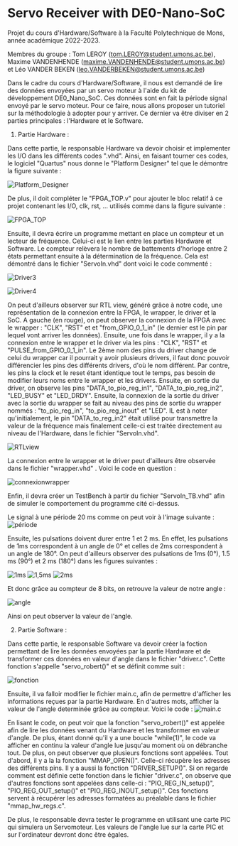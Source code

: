 # Servo Receiver with DE0-Nano-SoC
Projet du cours d'Hardware/Software à la Faculté Polytechnique de Mons, année académique 2022-2023. 

Membres du groupe : Tom LEROY (tom.LEROY@student.umons.ac.be), Maxime VANDENHENDE (maxime.VANDENHENDE@student.umons.ac.be) et Léo VANDER BEKEN (leo.VANDERBEKEN@student.umons.ac.be)

Dans le cadre du cours d'Hardware/Software, il nous est demandé de lire des données envoyées par un servo moteur à l'aide du kit de développement DE0_Nano_SoC. Ces données sont en fait la période signal envoyé par le servo moteur. Pour ce faire, nous allons proposer un tutoriel sur la méthodologie à adopter pour y arriver. 
Ce dernier va être diviser en 2 parties principales : l'Hardware et le Software. 

1) Partie Hardware :

Dans cette partie, le responsable Hardware va devoir choisir et implementer les I/O dans les différents codes ".vhd". Ainsi, en faisant tourner ces codes, le logiciel "Quartus" nous donne le "Platform Designer" tel que le démontre la figure suivante :

![Platform_Designer](Platform_Designer_System_Content.PNG)



De plus, il doit compléter le "FPGA_TOP.v" pour ajouter le bloc relatif à ce projet contenant les I/O, clk, rst, ... utilisés comme dans la figure suivante :

![FPGA_TOP](modif_FPGA_TOP.png)

Ensuite, il devra écrire un programme mettant en place un compteur et un lecteur de fréquence. Celui-ci est le lien entre les parties Hardware et Software. Le compteur relèvera le nombre de battements d'horloge entre 2 états permettant ensuite à la détermination de la fréquence. Cela est démontré dans le fichier "ServoIn.vhd" dont voici le code commenté :  

![Driver3](driver3.png)

![Driver4](driver4.png)


On peut d'ailleurs observer sur RTL view, généré grâce à notre code, une représentation de la connexion entre la FPGA, le wrapper, le driver et la SoC. 
A gauche (en rouge), on peut observer la connexion de la FPGA avec le wrapper : "CLK", "RST" et et "from_GPIO_0_1_in" (le dernier est le pin par lequel vont arriver les données). Ensuite, une fois dans le wrapper, il y a la connexion entre le wrapper et le driver via les pins : "CLK", "RST" et "PULSE_from_GPIO_0_1_in". 
Le 2ème nom des pins du driver change de celui du wrapper car il pourrait y avoir plusieurs drivers, il faut donc pouvoir différencier les pins des différents drivers, d'où le nom différent. Par contre, les pins la clock et le reset étant identique tout le temps, pas besoin de modifier leurs noms entre le wrapper et les drivers. 
Ensuite, en sortie du driver, on observe les pins "DATA_to_pio_reg_in1", "DATA_to_pio_reg_in2", "LED_BUSY" et "LED_DRDY". Ensuite, la connexion de la sortie du driver avec la sortie du wrapper se fait au niveau des pins de sortie du wrapper nommés : "to_pio_reg_in", "to_pio_reg_inout" et "LED". IL est à noter qu'initialement, le pin "DATA_to_reg_in2" était utilisé pour transmettre la valeur de la fréquence mais finalement celle-ci est traitée directement au niveau de l'Hardware, dans le fichier "ServoIn.vhd". 

![RTLview](RTL_VIEW_DRIVER.png)

La connexion entre le wrapper et le driver peut d'ailleurs être observée dans le fichier "wrapper.vhd" . Voici le code en question : 

![connexionwrapper](connexionwrapper.png)



Enfin, il devra créer un TestBench à partir du fichier "ServoIn_TB.vhd" afin de simuler le comportement du programme cité ci-dessus.

Le signal à une période 20 ms comme on peut voir à l'image suivante : 
![période](rtlview_période20ms.png)

Ensuite, les pulsations doivent durer entre 1 et 2 ms. En effet, les pulsations de 1ms correspondent à un angle de 0° et celles de 2ms correspondent à un angle de 180°. On peut d'ailleurs observer des pulsations de 1ms (0°), 1.5 ms (90°) et 2 ms (180°) dans les figures suivantes : 

![1ms](RTL_Simu_sPulsefromGPIO_1ms.PNG)
![1,5ms](RTL_Simu_sPulsefromGPIO_15ms.PNG)
![2ms](RTL_Simu_sPulsefromGPIO_2ms.PNG)

Et donc grâce au compteur de 8 bits, on retrouve la valeur de notre angle : 

![angle](RTL_Simu_Longueur_signal_Data_to_pin_reg_1_angle2.png)

Ainsi on peut observer la valeur de l'angle. 



2) Partie Software : 

Dans cette partie, le responsable Software va devoir créer la foction permettant de lire les données envoyées par la partie Hardware et de transformer ces données en valeur d'angle dans le fichier "driver.c". Cette fonction s'appelle "servo_robert()" et se définit comme suit : 

![fonction](servo_robert.png)

Ensuite, il va falloir modifier le fichier main.c, afin de permettre d'afficher les informations reçues par la partie Hardware. En d'autres mots, afficher la valeur de l'angle determinée grâce au compteur. Voici le code : 
![main.c](mainc.png)

En lisant le code, on peut voir que la fonction "servo_robert()" est appelée afin de lire les données venant du Hardware et les transformer en valeur d'angle. De plus, étant donné qu'il y a une boucle "while(1)", le code va afficher en continu la valeur d'angle lue jusqu'au moment où on débranche tout. De plus, on peut observer que plusieurs fonctions sont appelées. Tout d'abord, il y a la la fonction "MMAP_OPEN()". Celle-ci récupère les adresses des différents pins. Il y a aussi la fonction "DRIVER_SETUP()". Si on regarde comment est définie cette fonction dans le fichier "driver.c", on observe que d'autres fonctions sont appelées dans celle-ci : "PIO_REG_IN_setup()", "PIO_REG_OUT_setup()" et "PIO_REG_INOUT_setup()". Ces fonctions servent à récupérer les adresses formatées au préalable dans le fichier "mmap_hw_regs.c". 



De plus, le responsable devra tester le programme en utilisant une carte PIC qui simulera un Servomoteur. Les valeurs de l'angle lue sur la carte PIC et sur l'ordinateur devront donc être égales. 









 
